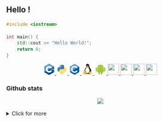 ## Hello !
```c++
#include <iostream>

int main() {
    std::cout << "Hello World!";
    return 0;
}
```
<p align="center">
<a href="https://en.cppreference.com/w/" target="_blank">
    <img src="https://raw.githubusercontent.com/devicons/devicon/master/icons/cplusplus/cplusplus-original.svg" width="30" height="30"/>
</a>
<a href="https://www.python.org" target="_blank">
    <img src="https://raw.githubusercontent.com/devicons/devicon/master/icons/python/python-original.svg" width="30" height="30"/>
</a>
<a href="https://en.cppreference.com/w/c/language" target="_blank">
    <img src="https://raw.githubusercontent.com/devicons/devicon/master/icons/c/c-original.svg" width="30" height="30"/>
</a>
<a href="https://www.linux.org" target="_blank">
    <img src="https://raw.githubusercontent.com/devicons/devicon/master/icons/linux/linux-original.svg" width="30" height="30"/>
</a>
<a href="https://www.android.com" target="_blank">
    <img src="https://raw.githubusercontent.com/devicons/devicon/master/icons/android/android-plain.svg" width="33" height="30"/>
</a>

<a href="https://www.java.com/" target="_blank">
    <img src="https://icons-for-free.com/download-icon-java+icon-1320167912601224138_512.png" width="30" height="30"/>
</a>

<a href="https://www.opengl.org" target="_blank">
    <img src="https://pics.freeicons.io/uploads/icons/png/6991391551551941714-512.png" width="30" height="30"/>
</a>                                                                            
<a href="https://www.git-scm.com" target="_blank">
    <img src="https://upload.wikimedia.org/wikipedia/commons/thumb/3/3f/Git_icon.svg/1024px-Git_icon.svg.png" width="30" height="30"/>
</a>                                                                                                                                               
<a href="https://www.tensorflow.org/" target="_blank">
    <img src="https://upload.wikimedia.org/wikipedia/commons/thumb/2/2d/Tensorflow_logo.svg/langfr-220px-Tensorflow_logo.svg.png" width="30" height="30">
</a>
</p>

### Github stats
<p align="center">
    <img src="https://github-readme-stats.vercel.app/api/top-langs/?username=jdenozi&layout=compact&bg_color=0d111700&hide_title=true&hide_border=true&langs_count=4&exclude_repo=jdenozi.com" width="50%"/>
</p>


<details>
    <summary>Click for more</summary>
    


### Current projects
- [Tempo Compiler](https://github.com/jdenozi/TempoCompiler)
- [Space crawler](https://github.com/jdenozi/SpaceCrawler) 

- ### Libraries


- ### Programs


- ### Others


- ### Forks

</details>
